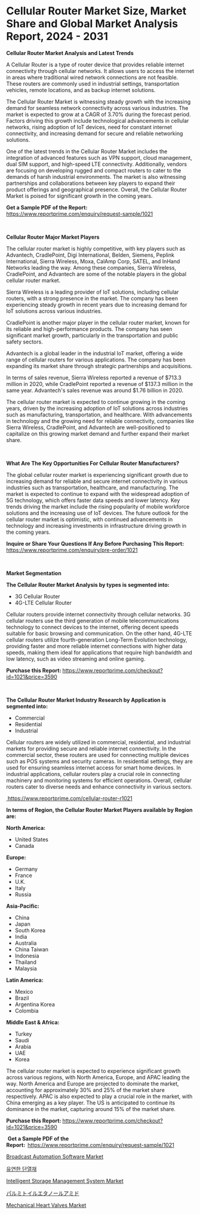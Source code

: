 <p><h1>Cellular Router Market Size, Market Share and Global Market Analysis Report, 2024 - 2031</h1></p><p><strong>Cellular Router Market Analysis and Latest Trends</strong></p>
<p><p>A Cellular Router is a type of router device that provides reliable internet connectivity through cellular networks. It allows users to access the internet in areas where traditional wired network connections are not feasible. These routers are commonly used in industrial settings, transportation vehicles, remote locations, and as backup internet solutions.</p><p>The Cellular Router Market is witnessing steady growth with the increasing demand for seamless network connectivity across various industries. The market is expected to grow at a CAGR of 3.70% during the forecast period. Factors driving this growth include technological advancements in cellular networks, rising adoption of IoT devices, need for constant internet connectivity, and increasing demand for secure and reliable networking solutions.</p><p>One of the latest trends in the Cellular Router Market includes the integration of advanced features such as VPN support, cloud management, dual SIM support, and high-speed LTE connectivity. Additionally, vendors are focusing on developing rugged and compact routers to cater to the demands of harsh industrial environments. The market is also witnessing partnerships and collaborations between key players to expand their product offerings and geographical presence. Overall, the Cellular Router Market is poised for significant growth in the coming years.</p></p>
<p><strong>Get a Sample PDF of the Report:&nbsp;</strong> <a href="https://www.reportprime.com/enquiry/request-sample/1021">https://www.reportprime.com/enquiry/request-sample/1021</a></p>
<p>&nbsp;</p>
<p><strong>Cellular Router Major Market Players</strong></p>
<p><p>The cellular router market is highly competitive, with key players such as Advantech, CradlePoint, Digi International, Belden, Siemens, Peplink International, Sierra Wireless, Moxa, CalAmp Corp, SATEL, and InHand Networks leading the way. Among these companies, Sierra Wireless, CradlePoint, and Advantech are some of the notable players in the global cellular router market.</p><p>Sierra Wireless is a leading provider of IoT solutions, including cellular routers, with a strong presence in the market. The company has been experiencing steady growth in recent years due to increasing demand for IoT solutions across various industries.</p><p>CradlePoint is another major player in the cellular router market, known for its reliable and high-performance products. The company has seen significant market growth, particularly in the transportation and public safety sectors.</p><p>Advantech is a global leader in the industrial IoT market, offering a wide range of cellular routers for various applications. The company has been expanding its market share through strategic partnerships and acquisitions.</p><p>In terms of sales revenue, Sierra Wireless reported a revenue of $713.3 million in 2020, while CradlePoint reported a revenue of $137.3 million in the same year. Advantech's sales revenue was around $1.76 billion in 2020.</p><p>The cellular router market is expected to continue growing in the coming years, driven by the increasing adoption of IoT solutions across industries such as manufacturing, transportation, and healthcare. With advancements in technology and the growing need for reliable connectivity, companies like Sierra Wireless, CradlePoint, and Advantech are well-positioned to capitalize on this growing market demand and further expand their market share.</p></p>
<p>&nbsp;</p>
<p><strong>What Are The Key Opportunities For Cellular Router Manufacturers?</strong></p>
<p><p>The global cellular router market is experiencing significant growth due to increasing demand for reliable and secure internet connectivity in various industries such as transportation, healthcare, and manufacturing. The market is expected to continue to expand with the widespread adoption of 5G technology, which offers faster data speeds and lower latency. Key trends driving the market include the rising popularity of mobile workforce solutions and the increasing use of IoT devices. The future outlook for the cellular router market is optimistic, with continued advancements in technology and increasing investments in infrastructure driving growth in the coming years.</p></p>
<p><strong>Inquire or Share Your Questions If Any Before Purchasing This Report:</strong> <a href="https://www.reportprime.com/enquiry/pre-order/1021">https://www.reportprime.com/enquiry/pre-order/1021</a></p>
<p>&nbsp;</p>
<p><strong>Market Segmentation</strong></p>
<p><strong>The Cellular Router Market Analysis by types is segmented into:</strong></p>
<p><ul><li>3G Cellular Router</li><li>4G-LTE Cellular Router</li></ul></p>
<p><p>Cellular routers provide internet connectivity through cellular networks. 3G cellular routers use the third generation of mobile telecommunications technology to connect devices to the internet, offering decent speeds suitable for basic browsing and communication. On the other hand, 4G-LTE cellular routers utilize fourth-generation Long-Term Evolution technology, providing faster and more reliable internet connections with higher data speeds, making them ideal for applications that require high bandwidth and low latency, such as video streaming and online gaming.</p></p>
<p><strong>Purchase this Report:&nbsp;</strong><a href="https://www.reportprime.com/checkout?id=1021&price=3590">https://www.reportprime.com/checkout?id=1021&price=3590</a></p>
<p>&nbsp;</p>
<p><strong>The Cellular Router Market Industry Research by Application is segmented into:</strong></p>
<p><ul><li>Commercial</li><li>Residential</li><li>Industrial</li></ul></p>
<p><p>Cellular routers are widely utilized in commercial, residential, and industrial markets for providing secure and reliable internet connectivity. In the commercial sector, these routers are used for connecting multiple devices such as POS systems and security cameras. In residential settings, they are used for ensuring seamless internet access for smart home devices. In industrial applications, cellular routers play a crucial role in connecting machinery and monitoring systems for efficient operations. Overall, cellular routers cater to diverse needs and enhance connectivity in various sectors.</p></p>
<p><a href="https://www.reportprime.com/cellular-router-r1021">&nbsp;https://www.reportprime.com/cellular-router-r1021</a></p>
<p><strong>In terms of Region, the Cellular Router Market Players available by Region are:</strong></p>
<p>
    <p> <strong> North America: </strong>
        <ul>
            <li>United States</li>
            <li>Canada</li>
        </ul>
        </p> 
    <p> <strong> Europe: </strong>
        <ul>
            <li>Germany</li>
            <li>France</li>
            <li>U.K.</li>
            <li>Italy</li>
            <li>Russia</li>
        </ul>
        </p> 
    <p> <strong> Asia-Pacific: </strong>
        <ul>
            <li>China</li>
            <li>Japan</li>
            <li>South Korea</li>
            <li>India</li>
            <li>Australia</li>
            <li>China Taiwan</li>
            <li>Indonesia</li>
            <li>Thailand</li>
            <li>Malaysia</li>
        </ul>
        </p> 
    <p> <strong> Latin America: </strong>
        <ul>
            <li>Mexico</li>
            <li>Brazil</li>
            <li>Argentina Korea</li>
            <li>Colombia</li>
        </ul>
        </p> 
    <p> <strong> Middle East & Africa: </strong>
        <ul>
            <li>Turkey</li>
            <li>Saudi</li>
            <li>Arabia</li>
            <li>UAE</li>
            <li>Korea</li>
        </ul>
    </p>
    </p>
<p><p>The cellular router market is expected to experience significant growth across various regions, with North America, Europe, and APAC leading the way. North America and Europe are projected to dominate the market, accounting for approximately 30% and 25% of the market share respectively. APAC is also expected to play a crucial role in the market, with China emerging as a key player. The US is anticipated to continue its dominance in the market, capturing around 15% of the market share.</p></p>
<p><strong>Purchase this Report: </strong><a href="https://www.reportprime.com/checkout?id=1021&price=3590">https://www.reportprime.com/checkout?id=1021&price=3590</a></p>
<p>&nbsp;<strong>Get a Sample PDF of the Report:&nbsp;&nbsp;</strong><a href="https://www.reportprime.com/enquiry/request-sample/1021">https://www.reportprime.com/enquiry/request-sample/1021</a></p>
<p><strong></strong></p>
<p><p><a href="https://www.linkedin.com/pulse/global-broadcast-automation-software-industry-types-applications-f5qlf?trackingId=Dmg5toaUcuFmHUQSVXFguQ%3D%3D">Broadcast Automation Software Market</a></p><p><a href="https://medium.com/@cierrahayes31/%EC%9C%A0%EC%97%B0%ED%95%9C-%EC%A0%88%EC%97%B0-%EC%86%8C%EC%9E%AC-%EC%8B%9C%EC%9E%A5-%EA%B8%80%EB%A1%9C%EB%B2%8C-%EB%B0%8F-%EC%A7%80%EC%97%AD%EC%A0%81-%EB%B6%84%EC%84%9D-%EC%B5%9C%EC%A2%85-%EC%82%AC%EC%9A%A9%EC%9E%90-%EC%A0%9C%ED%92%88-%EB%B0%8F-%EC%A7%80%EC%97%AD%EC%9D%84-%EC%A4%91%EC%A0%90%EC%9C%BC%EB%A1%9C-%EB%B6%84%EC%84%9D-%EB%B0%8F-%EC%98%88%EC%B8%A1-2024-2031-b11ddb9fbccd">유연한 단열재</a></p><p><a href="https://medium.com/@ameliahaleyi77567/emerging-trends-in-intelligent-storage-management-system-market-global-outlook-and-future-465864854cb5">Intelligent Storage Management System Market</a></p><p><a href="https://medium.com/@vincemarvin1/2024%E5%B9%B4%E3%81%8B%E3%82%892031%E5%B9%B4%E3%81%BE%E3%81%A7%E3%81%AE%E6%9C%9F%E9%96%93%E3%81%AB%E4%BA%88%E6%B8%AC%E3%81%95%E3%82%8C%E3%82%8B%E6%80%A5%E9%80%9F%E3%81%AA%E6%88%90%E9%95%B7%E7%8E%875-9-%E3%81%AB%E9%96%A2%E3%81%99%E3%82%8B%E3%82%B0%E3%83%AD%E3%83%BC%E3%83%90%E3%83%AB%E3%83%91%E3%83%AB%E3%83%9F%E3%83%88%E3%82%A4%E3%83%AB%E3%82%A8%E3%82%BF%E3%83%8E%E3%83%BC%E3%83%AB%E3%82%A2%E3%83%9F%E3%83%89%E5%B8%82%E5%A0%B4%E3%81%AE%E8%A9%B3%E7%B4%B0%E3%81%AA%E5%88%86%E6%9E%90-76f7815390ca">パルミトイルエタノールアミド</a></p><p><a href="https://issuu.com/reportprime-2/docs/mechanical-heart-valves-market-size-2030.pptx">Mechanical Heart Valves Market</a></p></p>